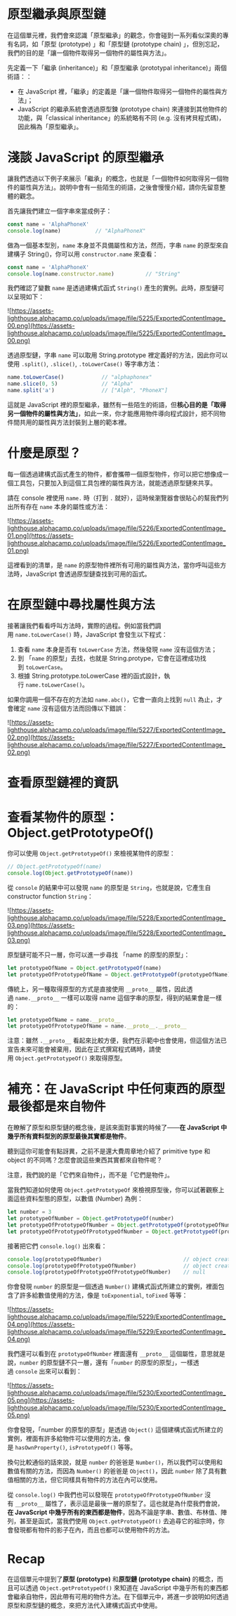 # 原型繼承與原型鏈

在這個單元裡，我們會來認識「原型繼承」的觀念，你會碰到一系列看似深奧的專有名詞，如「原型 (prototype) 」和「原型鏈 (prototype chain) 」，但別忘記，我們的目的是「讓一個物件取得另一個物件的屬性與方法」。

先定義一下「繼承 (inheritance)」和「原型繼承 (prototypal inheritance)」兩個術語：：

- 在 JavaScript 裡，「繼承」的定義是「讓一個物件取得另一個物件的屬性與方法」；
- JavaScript 的繼承系統會透過原型鍊 (prototype chain) 來連接到其他物件的功能，與「classical inheritance」的系統略有不同 (e.g. 沒有拷貝程式碼)，因此稱為「原型繼承」。

# 淺談 JavaScript 的原型繼𠄘

讓我們透過以下例子來展示「繼承」的概念，也就是「一個物件如何取得另一個物件的屬性與方法」。說明中會有一些陌生的術語，之後會慢慢介紹，請你先留意整體的觀念。

首先讓我們建立一個字串來當成例子：

```jsx
const name = 'AlphaPhoneX'
console.log(name)           // "AlphaPhoneX"
```

做為一個基本型別，`name` 本身並不具備屬性和方法，然而，字串 `name` 的原型來自建構子 String()，你可以用 `constructor.name` 來查看：

```jsx
const name = 'AlphaPhoneX'
console.log(name.constructor.name)          // "String"
```

我們確認了變數 `name` 是透過建構式函式 `String()` 產生的實例。此時，原型鏈可以呈現如下：

![https://assets-lighthouse.alphacamp.co/uploads/image/file/5225/ExportedContentImage_00.png](https://assets-lighthouse.alphacamp.co/uploads/image/file/5225/ExportedContentImage_00.png)

透過原型鏈，字串 `name` 可以取用 String.prototype 裡定義好的方法，因此你可以使用 `.split()`, `.slice()`, `.toLowerCase()` 等字串方法：

```jsx
name.toLowerCase()            // "alphaphonex"
name.slice(0, 5)              // "Alpha"
name.split('a')               // ["Alph", "PhoneX"]
```

這就是 JavaScript 裡的原型繼承，雖然有一些陌生的術語，但**核心目的是「取得另一個物件的屬性與方法」**，如此一來，你才能應用物件導向程式設計，把不同物件間共用的屬性與方法封裝到上層的範本裡。

# 什麼是原型？

每一個透過建構式函式產生的物件，都會攜帶一個原型物件，你可以把它想像成一個工具包，只要加入到這個工具包裡的屬性與方法，就能透過原型鏈來共享。

請在 console 裡使用 `name.` 時（打到 `.` 就好），這時候瀏覽器會很貼心的幫我們列出所有存在 `name` 本身的屬性或方法：

![https://assets-lighthouse.alphacamp.co/uploads/image/file/5226/ExportedContentImage_01.png](https://assets-lighthouse.alphacamp.co/uploads/image/file/5226/ExportedContentImage_01.png)

這裡看到的清單，是 `name` 的原型物件裡所有可用的屬性與方法，當你呼叫這些方法時，JavaScript 會透過原型鏈查找到可用的函式。

# 在原型鏈中尋找屬性與方法

接著讓我們看看呼叫方法時，實際的過程。例如當我們調用 `name.toLowerCase()` 時，JavaScript 會發生以下程式：

1. 查看 `name` 本身是否有 `toLowerCase` 方法，然後發現 `name` 沒有這個方法；
2. 到 「`name` 的原型」去找，也就是 String.protype，它會在這裡成功找到 `toLowerCase`。
3. 根據 String.prototype.toLowerCase 裡的函式設計，執行 `name.toLowerCase()`。

如果你調用一個不存在的方法如 `name.abc()`，它會一直向上找到 `null` 為止，才會確定 `name` 沒有這個方法而回傳以下錯誤：

![https://assets-lighthouse.alphacamp.co/uploads/image/file/5227/ExportedContentImage_02.png](https://assets-lighthouse.alphacamp.co/uploads/image/file/5227/ExportedContentImage_02.png)

# 查看原型鏈裡的資訊

# **查看某物件的原型：Object.getPrototypeOf()**

你可以使用 `Object.getPrototypeOf()` 來檢視某物件的原型：

```jsx
// Object.getPrototypeOf(name)
console.log(Object.getPrototypeOf(name))
```

從 `console` 的結果中可以發現 `name` 的原型是 `String`，也就是說，它產生自 constructor function `String`：

![https://assets-lighthouse.alphacamp.co/uploads/image/file/5228/ExportedContentImage_03.png](https://assets-lighthouse.alphacamp.co/uploads/image/file/5228/ExportedContentImage_03.png)

原型鏈可能不只一層，你可以進一步尋找 「name 的原型的原型」：

```jsx
let prototypeOfName = Object.getPrototypeOf(name)
let prototypeOfPrototypeOfName = Object.getPrototypeOf(prototypeOfName)
```

傳統上，另一種取得原型的方式是直接使用 `__proto__` 屬性，因此透過 `name.__proto__` 一樣可以取得 name 這個字串的原型，得到的結果會是一樣的：

```jsx
let prototypeOfName = name.__proto__
let prototypeOfPrototypeOfName = name.__proto__.__proto__
```

注意：雖然 `.__proto__` 看起來比較方便，我們在示範中也會使用，但這個方法已宣告未來可能會被棄用，因此在正式撰寫程式碼時，請使用 `Object.getPrototypeOf()` 來取得原型。

# 補充：在 JavaScript 中任何東西的原型最後都是來自物件

在瞭解了原型和原型鏈的概念後，是該來面對事實的時候了——**在 JavaScript 中幾乎所有資料型別的原型最後其實都是物件**。

聽到這你可能會有點訝異，之前不是還大費周章地介紹了 primitive type 和 object 的不同嗎？怎麼會說這些東西其實都來自物件呢？

注意，我們說的是「它們來自物件」，而不是「它們是物件」。

當我們知道如何使用 `Object.getPrototypeOf` 來檢視原型後，你可以試著觀察上面這些資料型態的原型，以數值 (Number) 為例：

```jsx
let number = 3
let prototypeOfNumber = Object.getPrototypeOf(number)
let prototypeOfPrototypeOfNumber = Object.getPrototypeOf(prototypeOfNumber)
let prototypeOfPrototypeOfPrototypeOfNumber = Object.getPrototypeOf(prototypeOfPrototypeOfNumber)
```

接著把它們 `console.log()` 出來看：

```jsx
console.log(prototypeOfNumber)                          // object created by Number()
console.log(prototypeOfPrototypeOfNumber)               // object created by Object()
console.log(prototypeOfPrototypeOfPrototypeOfNumber)    // null
```

你會發現 `number` 的原型是一個透過 `Number()` 建構式函式所建立的實例，裡面包含了許多給數值使用的方法，像是 `toExponential`, `toFixed` 等等：

![https://assets-lighthouse.alphacamp.co/uploads/image/file/5229/ExportedContentImage_04.png](https://assets-lighthouse.alphacamp.co/uploads/image/file/5229/ExportedContentImage_04.png)

我們還可以看到在 `prototypeOfNumber` 裡面還有 `__proto__` 這個屬性，意思就是說，`number` 的原型鏈不只一層，還有「`number` 的原型的原型」，一樣透過 `console` 出來可以看到：

![https://assets-lighthouse.alphacamp.co/uploads/image/file/5230/ExportedContentImage_05.png](https://assets-lighthouse.alphacamp.co/uploads/image/file/5230/ExportedContentImage_05.png)

你會發現，「number 的原型的原型」是透過 `Object()` 這個建構式函式所建立的實例，裡面有許多給物件可以使用的方法，像是 `hasOwnProperty()`, `isPrototypeOf()` 等等。

換句比較通俗的話來說，就是 `number` 的爸爸是 `Number()`，所以我們可以使用和數值有關的方法，而因為 `Number()` 的爸爸是 `Object()`，因此 `number` 除了具有數值相關的方法，但它同樣具有物件的方法在內可以使用。

從 `console.log()` 中我們也可以發現在 `prototypeOfPrototypeOfNumber` 沒有 `__proto__` 屬性了，表示這是最後一層的原型了。這也就是為什麼我們會說，**在 JavaScript 中幾乎所有的東西都是物件**，因為不論是字串、數值、布林值、陣列，甚至是函式，當我們使用 `Object.getPrototypeOf()` 去追尋它的祖宗時，你會發現都有物件的影子在內，而且也都可以使用物件的方法。

# Recap

在這個單元中提到了**原型 (prototype)** 和**原型鏈 (prototype chain)** 的概念，而且可以透過 `Object.getPrototypeOf()` 來知道在 JavaScript 中幾乎所有的東西都會繼承自物件，因此帶有可用的物件方法。在下個單元中，將進一步說明如何透過原型和原型鏈的概念，來把方法代入建構式函式中使用。
